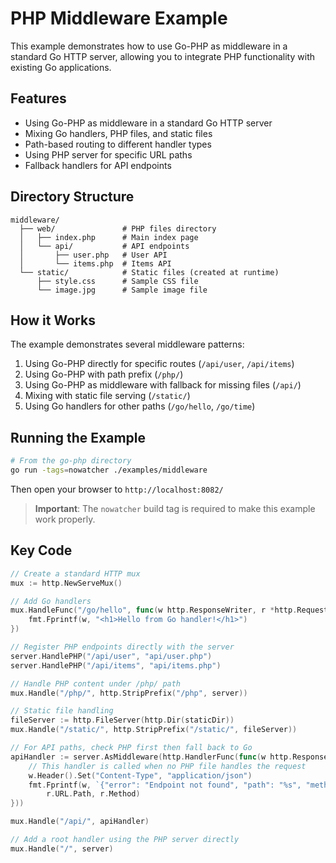 # PHP Middleware Example

This example demonstrates how to use Go-PHP as middleware in a standard Go HTTP server, allowing you to integrate PHP functionality with existing Go applications.

## Features

- Using Go-PHP as middleware in a standard Go HTTP server
- Mixing Go handlers, PHP files, and static files
- Path-based routing to different handler types
- Using PHP server for specific URL paths
- Fallback handlers for API endpoints

## Directory Structure

```
middleware/
  ├── web/               # PHP files directory
  │   ├── index.php      # Main index page
  │   └── api/           # API endpoints
  │       ├── user.php   # User API
  │       └── items.php  # Items API
  └── static/            # Static files (created at runtime)
      ├── style.css      # Sample CSS file
      └── image.jpg      # Sample image file
```

## How it Works

The example demonstrates several middleware patterns:

1. Using Go-PHP directly for specific routes (`/api/user`, `/api/items`)
2. Using Go-PHP with path prefix (`/php/`)
3. Using Go-PHP as middleware with fallback for missing files (`/api/`)
4. Mixing with static file serving (`/static/`)
5. Using Go handlers for other paths (`/go/hello`, `/go/time`)

## Running the Example

```bash
# From the go-php directory
go run -tags=nowatcher ./examples/middleware
```

Then open your browser to `http://localhost:8082/`

> **Important**: The `nowatcher` build tag is required to make this example work properly.

## Key Code

```go
// Create a standard HTTP mux
mux := http.NewServeMux()

// Add Go handlers
mux.HandleFunc("/go/hello", func(w http.ResponseWriter, r *http.Request) {
    fmt.Fprintf(w, "<h1>Hello from Go handler!</h1>")
})

// Register PHP endpoints directly with the server
server.HandlePHP("/api/user", "api/user.php")
server.HandlePHP("/api/items", "api/items.php")

// Handle PHP content under /php/ path
mux.Handle("/php/", http.StripPrefix("/php", server))

// Static file handling
fileServer := http.FileServer(http.Dir(staticDir))
mux.Handle("/static/", http.StripPrefix("/static/", fileServer))

// For API paths, check PHP first then fall back to Go
apiHandler := server.AsMiddleware(http.HandlerFunc(func(w http.ResponseWriter, r *http.Request) {
    // This handler is called when no PHP file handles the request
    w.Header().Set("Content-Type", "application/json")
    fmt.Fprintf(w, `{"error": "Endpoint not found", "path": "%s", "method": "%s"}`,
        r.URL.Path, r.Method)
}))

mux.Handle("/api/", apiHandler)

// Add a root handler using the PHP server directly
mux.Handle("/", server)
``` 